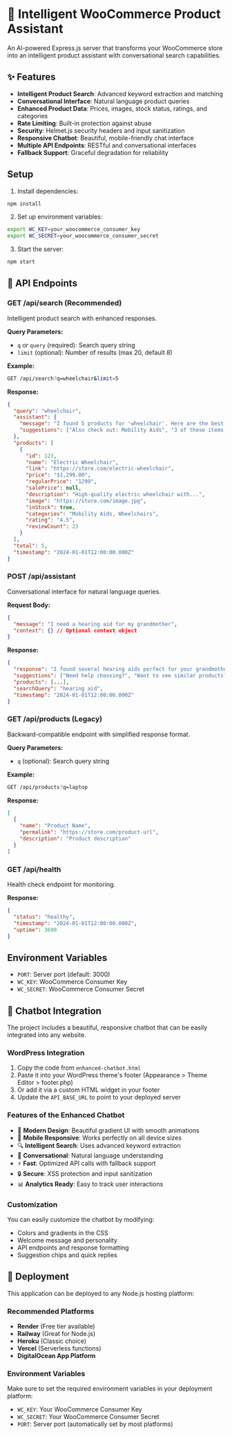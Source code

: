 # 🤖 Intelligent WooCommerce Product Assistant

An AI-powered Express.js server that transforms your WooCommerce store into an intelligent product assistant with conversational search capabilities.

## ✨ Features

- **Intelligent Product Search**: Advanced keyword extraction and matching
- **Conversational Interface**: Natural language product queries
- **Enhanced Product Data**: Prices, images, stock status, ratings, and categories
- **Rate Limiting**: Built-in protection against abuse
- **Security**: Helmet.js security headers and input sanitization
- **Responsive Chatbot**: Beautiful, mobile-friendly chat interface
- **Multiple API Endpoints**: RESTful and conversational interfaces
- **Fallback Support**: Graceful degradation for reliability

## Setup

1. Install dependencies:
```bash
npm install
```

2. Set up environment variables:
```bash
export WC_KEY=your_woocommerce_consumer_key
export WC_SECRET=your_woocommerce_consumer_secret
```

3. Start the server:
```bash
npm start
```

## 🔌 API Endpoints

### GET /api/search (Recommended)

Intelligent product search with enhanced responses.

**Query Parameters:**
- `q` or `query` (required): Search query string
- `limit` (optional): Number of results (max 20, default 8)

**Example:**
```bash
GET /api/search?q=wheelchair&limit=5
```

**Response:**
```json
{
  "query": "wheelchair",
  "assistant": {
    "message": "I found 5 products for 'wheelchair'. Here are the best matches:",
    "suggestions": ["Also check out: Mobility Aids", "3 of these items are currently in stock"]
  },
  "products": [
    {
      "id": 123,
      "name": "Electric Wheelchair",
      "link": "https://store.com/electric-wheelchair",
      "price": "$1,299.00",
      "regularPrice": "1299",
      "salePrice": null,
      "description": "High-quality electric wheelchair with...",
      "image": "https://store.com/image.jpg",
      "inStock": true,
      "categories": "Mobility Aids, Wheelchairs",
      "rating": "4.5",
      "reviewCount": 23
    }
  ],
  "total": 5,
  "timestamp": "2024-01-01T12:00:00.000Z"
}
```

### POST /api/assistant

Conversational interface for natural language queries.

**Request Body:**
```json
{
  "message": "I need a hearing aid for my grandmother",
  "context": {} // Optional context object
}
```

**Response:**
```json
{
  "response": "I found several hearing aids perfect for your grandmother!",
  "suggestions": ["Need help choosing?", "Want to see similar products?"],
  "products": [...],
  "searchQuery": "hearing aid",
  "timestamp": "2024-01-01T12:00:00.000Z"
}
```

### GET /api/products (Legacy)

Backward-compatible endpoint with simplified response format.

**Query Parameters:**
- `q` (optional): Search query string

**Example:**
```bash
GET /api/products?q=laptop
```

**Response:**
```json
[
  {
    "name": "Product Name",
    "permalink": "https://store.com/product-url",
    "description": "Product description"
  }
]
```

### GET /api/health

Health check endpoint for monitoring.

**Response:**
```json
{
  "status": "healthy",
  "timestamp": "2024-01-01T12:00:00.000Z",
  "uptime": 3600
}
```

## Environment Variables

- `PORT`: Server port (default: 3000)
- `WC_KEY`: WooCommerce Consumer Key
- `WC_SECRET`: WooCommerce Consumer Secret

## 💬 Chatbot Integration

The project includes a beautiful, responsive chatbot that can be easily integrated into any website.

### WordPress Integration

1. Copy the code from `enhanced-chatbot.html`
2. Paste it into your WordPress theme's footer (Appearance > Theme Editor > footer.php)
3. Or add it via a custom HTML widget in your footer
4. Update the `API_BASE_URL` to point to your deployed server

### Features of the Enhanced Chatbot

- 🎨 **Modern Design**: Beautiful gradient UI with smooth animations
- 📱 **Mobile Responsive**: Works perfectly on all device sizes
- 🔍 **Intelligent Search**: Uses advanced keyword extraction
- 💬 **Conversational**: Natural language understanding
- ⚡ **Fast**: Optimized API calls with fallback support
- 🔒 **Secure**: XSS protection and input sanitization
- 📊 **Analytics Ready**: Easy to track user interactions

### Customization

You can easily customize the chatbot by modifying:
- Colors and gradients in the CSS
- Welcome message and personality
- API endpoints and response formatting
- Suggestion chips and quick replies

## 🚀 Deployment

This application can be deployed to any Node.js hosting platform:

### Recommended Platforms
- **Render** (Free tier available)
- **Railway** (Great for Node.js)
- **Heroku** (Classic choice)
- **Vercel** (Serverless functions)
- **DigitalOcean App Platform**

### Environment Variables
Make sure to set the required environment variables in your deployment platform:
- `WC_KEY`: Your WooCommerce Consumer Key
- `WC_SECRET`: Your WooCommerce Consumer Secret
- `PORT`: Server port (automatically set by most platforms)
